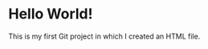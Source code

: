<!DOCTYPE html>
<html lang="en">
<head>
    <meta charset="UTF-8">
    <title>My First HTML Page</title>
</head>
<body>
    <h1>Hello World!</h1>
    <p>This is my first Git project in which I created an HTML file.</p>
</body>
</html>


